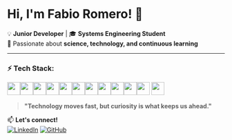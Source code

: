 # Hi, I'm Fabio Romero! 🚀  

💡 **Junior Developer** | 🎓 **Systems Engineering Student**  
🧠 Passionate about **science, technology, and continuous learning**  

---

### ⚡ Tech Stack:  
<img src="https://cdn.jsdelivr.net/gh/devicons/devicon@latest/icons/python/python-original.svg" height=30, width=30 /><img src="https://cdn.jsdelivr.net/gh/devicons/devicon@latest/icons/django/django-plain.svg" height=30, width=30/><img src="https://cdn.jsdelivr.net/gh/devicons/devicon@latest/icons/go/go-original.svg" height=30, width=30/><img src="https://cdn.jsdelivr.net/gh/devicons/devicon@latest/icons/nodejs/nodejs-original-wordmark.svg" height=30, width=30 /><img src="https://cdn.jsdelivr.net/gh/devicons/devicon@latest/icons/docker/docker-original.svg" height=30 width=30/><img src="https://cdn.jsdelivr.net/gh/devicons/devicon@latest/icons/postgresql/postgresql-original.svg" height=30 width=30/><img src="https://cdn.jsdelivr.net/gh/devicons/devicon@latest/icons/kotlin/kotlin-original.svg"  height=30 width=30/><img src="https://cdn.jsdelivr.net/gh/devicons/devicon@latest/icons/java/java-original.svg" height=30 width=30 /><img src="https://cdn.jsdelivr.net/gh/devicons/devicon@latest/icons/mysql/mysql-original-wordmark.svg"  height=30 /><img src="https://cdn.jsdelivr.net/gh/devicons/devicon@latest/icons/djangorest/djangorest-original.svg" height=30 /><img src="https://cdn.jsdelivr.net/gh/devicons/devicon@latest/icons/angular/angular-original.svg" height=30 width=30 />
<img src="https://devicon-website.vercel.app/api/nestjs/plain.svg" height=30 width=30/>

          
          
          
          
          
          
          
          
          

> **"Technology moves fast, but curiosity is what keeps us ahead."**  


📫 **Let's connect!**  
[![LinkedIn](https://img.shields.io/badge/LinkedIn-0A66C2?style=for-the-badge&logo=linkedin&logoColor=white)](https://www.linkedin.com/in/fabio-de-jes%C3%BAs-romero-g%C3%B3mez-ab5745309/)  [![GitHub](https://img.shields.io/badge/GitHub-181717?style=for-the-badge&logo=github&logoColor=white)](https://github.com/FabioRg06)  
